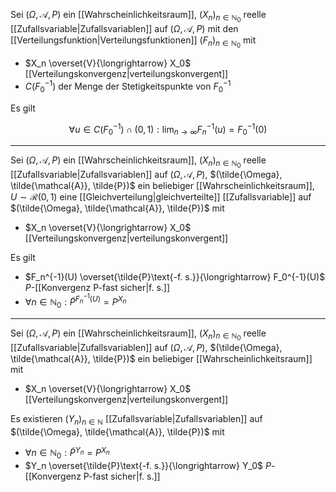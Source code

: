 Sei $(\Omega, \mathcal{A}, P)$ ein [[Wahrscheinlichkeitsraum]], $(X_n)_{n \in \mathbb{N}_0}$ reelle [[Zufallsvariable|Zufallsvariablen]] auf $(\Omega, \mathcal{A}, P)$ mit den [[Verteilungsfunktion|Verteilungsfunktionen]] $(F_n)_{n \in \mathbb{N}_0}$ mit
- $X_n \overset{V}{\longrightarrow} X_0$ [[Verteilungskonvergenz|verteilungskonvergent]]
- $C(F_0^{-1})$ der Menge der Stetigkeitspunkte von $F_0^{-1}$

Es gilt

$$
	\forall u \in C(F_0^{-1}) \cap (0, 1) : \lim_{n \to \infty} F_n^{-1}(u) = F_0^{-1}(0)
$$

---

Sei $(\Omega, \mathcal{A}, P)$ ein [[Wahrscheinlichkeitsraum]], $(X_n)_{n \in \mathbb{N}_0}$ reelle [[Zufallsvariable|Zufallsvariablen]] auf $(\Omega, \mathcal{A}, P)$, $(\tilde{\Omega}, \tilde{\mathcal{A}}, \tilde{P})$ ein beliebiger [[Wahrscheinlichkeitsraum]], $U \sim \mathcal{R}(0, 1)$ eine [[Gleichverteilung|gleichverteilte]] [[Zufallsvariable]] auf $(\tilde{\Omega}, \tilde{\mathcal{A}}, \tilde{P})$ mit
- $X_n \overset{V}{\longrightarrow} X_0$ [[Verteilungskonvergenz|verteilungskonvergent]]

Es gilt
- $F_n^{-1}(U) \overset{\tilde{P}\text{-f. s.}}{\longrightarrow} F_0^{-1}(U)$ $P$-[[Konvergenz P-fast sicher|f. s.]]
- $\forall n \in \mathbb{N}_0 : \tilde{P}^{F_n^{-1}(U)} = P^{X_n}$

---

Sei $(\Omega, \mathcal{A}, P)$ ein [[Wahrscheinlichkeitsraum]], $(X_n)_{n \in \mathbb{N}_0}$ reelle [[Zufallsvariable|Zufallsvariablen]] auf $(\Omega, \mathcal{A}, P)$, $(\tilde{\Omega}, \tilde{\mathcal{A}}, \tilde{P})$ ein beliebiger [[Wahrscheinlichkeitsraum]] mit
- $X_n \overset{V}{\longrightarrow} X_0$ [[Verteilungskonvergenz|verteilungskonvergent]]

Es existieren $(Y_n)_{n \in \mathbb{N}}$ [[Zufallsvariable|Zufallsvariablen]] auf $(\tilde{\Omega}, \tilde{\mathcal{A}}, \tilde{P})$ mit
- $\forall n \in \mathbb{N}_0 : \tilde{P}^{Y_n} = P^{X_n}$
- $Y_n \overset{\tilde{P}\text{-f. s.}}{\longrightarrow} Y_0$ $P$-[[Konvergenz P-fast sicher|f. s.]]